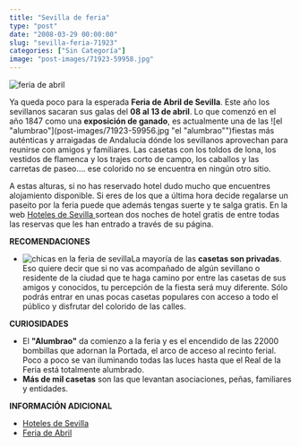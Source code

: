 ```yaml
---
title: "Sevilla de feria"
type: "post"
date: "2008-03-29 00:00:00"
slug: "sevilla-feria-71923"
categories: ["Sin Categoría"]
image: "post-images/71923-59958.jpg"
---
```


![feria de abril](post-images/71923-59958.jpg "feria de abril")

Ya queda poco para la esperada **Feria de Abril de Sevilla**. Este año los sevillanos sacaran sus galas del **08 al 13 de abril**. Lo que comenzó en el año 1847 como una **exposición de ganado**, es actualmente una de las ![el "alumbrao"](post-images/71923-59956.jpg "el "alumbrao"")fiestas más auténticas y arraigadas de Andalucía dónde los sevillanos aprovechan para reunirse con amigos y familiares. Las casetas con los toldos de lona, los vestidos de flamenca y los trajes corto de campo, los caballos y las carretas de paseo.... ese colorido no se encuentra en ningún otro sitio.

A estas alturas, si no has reservado hotel dudo mucho que encuentres alojamiento disponible. Si eres de los que a última hora decide regalarse un paseito por la feria puede que además tengas suerte y te salga gratis. En la web [Hoteles de Sevilla ](http://feriadeabrilgratis.com/) sortean dos noches de hotel gratis de entre todas las reservas que les han entrado a través de su página.

**RECOMENDACIONES**

- ![chicas en la feria de sevilla](post-images/71923-59960.jpg "chicas en la feria de sevilla")La mayoría de las **casetas son privadas**. Eso quiere decir que si no vas acompañado de algún sevillano o residente de la ciudad que te haga camino por entre las casetas de sus amigos y conocidos, tu percepción de la fiesta será muy diferente. Sólo podrás entrar en unas pocas casetas populares con acceso a todo el público y disfrutar del colorido de las calles.

**CURIOSIDADES**

- El **"Alumbrao"** da comienzo a la feria y es el encendido de las 22000 bombillas que adornan la Portada, el arco de acceso al recinto ferial. Poco a poco se van iluminando todas las luces hasta que el Real de la Feria está totalmente alumbrado.
- **Más de mil casetas** son las que levantan asociaciones, peñas, familiares y entidades.

**INFORMACIÓN ADICIONAL**

- [Hoteles de Sevilla](http://feriadeabrilgratis.com/)
- [Feria de Abril](http://feriadesevilla.andalunet.com/)